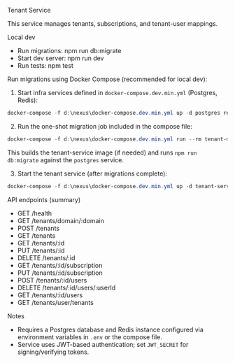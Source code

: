 Tenant Service

This service manages tenants, subscriptions, and tenant-user mappings.

Local dev

- Run migrations: npm run db:migrate
- Start dev server: npm run dev
- Run tests: npm test

Run migrations using Docker Compose (recommended for local dev):

1. Start infra services defined in `docker-compose.dev.min.yml` (Postgres, Redis):

```powershell
docker-compose -f d:\nexus\docker-compose.dev.min.yml up -d postgres redis
```

2. Run the one-shot migration job included in the compose file:

```powershell
docker-compose -f d:\nexus\docker-compose.dev.min.yml run --rm tenant-migrate
```

This builds the tenant-service image (if needed) and runs `npm run db:migrate` against the `postgres` service.

3. Start the tenant service (after migrations complete):

```powershell
docker-compose -f d:\nexus\docker-compose.dev.min.yml up -d tenant-service
```

API endpoints (summary)
- GET /health
- GET /tenants/domain/:domain
- POST /tenants
- GET /tenants
- GET /tenants/:id
- PUT /tenants/:id
- DELETE /tenants/:id
- GET /tenants/:id/subscription
- PUT /tenants/:id/subscription
- POST /tenants/:id/users
- DELETE /tenants/:id/users/:userId
- GET /tenants/:id/users
- GET /tenants/user/tenants

Notes
- Requires a Postgres database and Redis instance configured via environment variables in `.env` or the compose file.
- Service uses JWT-based authentication; set `JWT_SECRET` for signing/verifying tokens.
